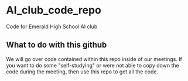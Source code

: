 # AI_club_code_repo
Code for Emerald High School AI club

## What to do with this github
We will go over code contained within this repo inside of our meetings. If you want to do some "self-studying" or were not able to copy down the code during the meeting, then use this repo to get all the code.

